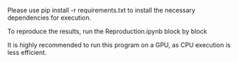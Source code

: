Please use pip install -r requirements.txt to install the necessary dependencies for execution. 

To reproduce the results, run the Reproduction.ipynb block by block

It is highly recommended to run this program on a GPU, as CPU execution is less efficient.